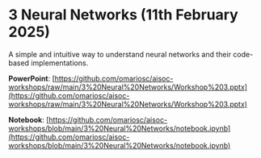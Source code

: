 # 3 Neural Networks (11th February 2025)

A simple and intuitive way to understand neural networks and their code-based implementations. 

**PowerPoint**: [https://github.com/omariosc/aisoc-workshops/raw/main/3%20Neural%20Networks/Workshop%203.pptx](https://github.com/omariosc/aisoc-workshops/raw/main/3%20Neural%20Networks/Workshop%203.pptx)

**Notebook**: [https://github.com/omariosc/aisoc-workshops/blob/main/3%20Neural%20Networks/notebook.ipynb](https://github.com/omariosc/aisoc-workshops/blob/main/3%20Neural%20Networks/notebook.ipynb)

